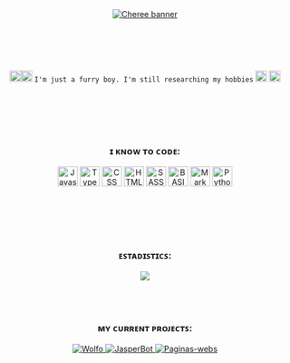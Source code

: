 <div align="center"><a href= "https://discord.com/users/852588734104469535"><img src= "https://i.ibb.co/Wsrx7mD/banner-github.png" title= "Cheree banner">
</img></a><br><br><br><br><br><h3></h3><img src="https://cdn.discordapp.com/emojis/843918421153808414.png?v=1" height= "20"></img><img src="https://cdn.discordapp.com/emojis/862900168152186891.gif?v=1" height= "20"></img>
 <code>𝙸'𝚖 𝚓𝚞𝚜𝚝 𝚊 𝚏𝚞𝚛𝚛𝚢 𝚋𝚘𝚢. 𝙸'𝚖 𝚜𝚝𝚒𝚕𝚕 𝚛𝚎𝚜𝚎𝚊𝚛𝚌𝚑𝚒𝚗𝚐 𝚖𝚢 𝚑𝚘𝚋𝚋𝚒𝚎𝚜</code>
 <img src="https://cdn.discordapp.com/emojis/862900168152186891.gif?v=1" height= "20"></img> <img src="https://cdn.discordapp.com/emojis/843918421153808414.png?v=1" height= "20"></img>
 <br><br><br><br><br><br>
 <h3></h3>
 </div>
 
<div align="center">
 <h3>
  ɪ ᴋɴᴏᴡ ᴛᴏ ᴄᴏᴅᴇ:
 </h3>
<a href="https://developer.mozilla.org/es/docs/Web/JavaScript"><img src= "https://upload.wikimedia.org/wikipedia/commons/thumb/9/99/Unofficial_JavaScript_logo_2.svg/1024px-Unofficial_JavaScript_logo_2.svg.png" height= "35" title= "Javascript"></a> <a href="https://www.typescriptlang.org/"><img src= "https://iconape.com/wp-content/png_logo_vector/typescript.png" height= "35" title= "Typescript"></a> <a href="https://developer.mozilla.org/es/docs/Web/CSS"><img src= "https://uxwing.com/wp-content/themes/uxwing/download/10-brands-and-social-media/css.svg" height= "35" title= "CSS"></a> <a href="https://developer.mozilla.org/es/docs/Web/HTML"><img src= "https://upload.wikimedia.org/wikipedia/commons/thumb/3/38/HTML5_Badge.svg/600px-HTML5_Badge.svg.png" height= "35" title= "HTML"></a> <a href="https://sass-lang.com/"><img src= "https://cdn.freelogovectors.net/wp-content/uploads/2019/02/sass-logo.png" height= "35" title= "SASS"></a> <a href="https://en.wikipedia.org/wiki/BASIC#:~:text=BASIC%20(Beginners'%20All%2Dpurpose,at%20Dartmouth%20College%20in%201964."><img src= "https://upload.wikimedia.org/wikipedia/commons/thumb/1/18/C_Programming_Language.svg/695px-C_Programming_Language.svg.png" height= "35" title= "BASIC"></a> <a href="https://markdown.es/"><img src= "https://visualpharm.com/assets/81/Markdown-595b40b75ba036ed117d9f53.svg" height= "35" title= "MarkDown"></a> <a href="https://www.python.org/"><img src= "https://upload.wikimedia.org/wikipedia/commons/thumb/c/c3/Python-logo-notext.svg/1024px-Python-logo-notext.svg.png" height= "35" title= "Python"></a><br><br><br><br><br><br><h3></h3>
</div>


<div align="center">
 <h3>
  ᴇꜱᴛᴀᴅɪꜱᴛɪᴄꜱ:
 </h3>
 <img src= https://github-readme-stats.vercel.app/api?username=Chere3&bg_color=30,e96443,904e95&title_color=fff&text_color=fff&include_all_commits=true></img>
<br><br><br><br><h3></h3>
 <h3>
  ᴍʏ ᴄᴜʀʀᴇɴᴛ ᴘʀᴏᴊᴇᴄᴛꜱ:
  </h3>
  <a href= "https://github.com/Chere3/wolfo"><img src=https://github-readme-stats.vercel.app/api/pin/?username=Chere3&repo=wolfo title=Wolfo></img>  <a href= "https://github.com/Chere3/jasperbot"><img src=https://github-readme-stats.vercel.app/api/pin/?username=Chere3&repo=jasperbot title=JasperBot></img> <a href= "https://github.com/Chere3/webpages"><img src=https://github-readme-stats.vercel.app/api/pin/?username=Chere3&repo=webpages title=Paginas-webs></img>
</div>
